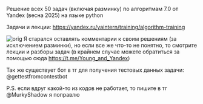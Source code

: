 Решение всех 50 задач (включая разминку) по алгоритмам 7.0 от Yandex (весна 2025) на языке python

Задачи и лекции: https://yandex.ru/yaintern/training/algorithm-training

![orig](https://github.com/user-attachments/assets/6c227800-403f-4b68-bc5b-98fb8975b58e)
Я старался оставлять комментарии к своим решениям (за исключением разминки), но если все же что-то не понятно, то смотрите лекции и разборы задач (в крайнем случае можете обратиться за помощью сюда https://t.me/Young_and_Yandex)

Так же существует бот в тг для получения тестовых данных задачи: @gettestfromcontestbot

P.S. если вдруг какой-то из кодов не работает, то пишите в тг @MurkyShadow я поправлю

